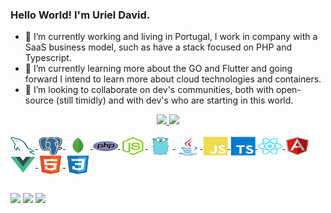 ### Hello World! I'm Uriel David.

- 🔭 I’m currently working and living in Portugal, I work in company with a SaaS business model, such as have a stack focused on PHP and Typescript.
- 🌱 I’m currently learning more about the GO and Flutter and going forward I intend to learn more about cloud technologies and containers.
- 🤝 I’m looking to collaborate on dev's communities, both with open-source (still timidly) and with dev's who are starting in this world.

<div align="center">
  <a href="https://github.com/Uriel-David">
  <img height="180em" src="https://github-readme-stats.vercel.app/api?username=uriel-david&show_icons=true&theme=dracula&include_all_commits=true&count_private=true"/>
  <img height="180em" src="https://github-readme-stats.vercel.app/api/top-langs/?username=uriel-david&layout=compact&langs_count=7&theme=dracula"/>
</div>

<div style="display: inline_block"><br>
  <img align="center" alt="Uriel-MySQL" height="30" width="40" src="https://raw.githubusercontent.com/devicons/devicon/master/icons/mysql/mysql-original.svg">
  <img align="center" alt="Uriel-PostgreSQL" height="30" width="40" src="https://raw.githubusercontent.com/devicons/devicon/master/icons/postgresql/postgresql-original.svg">
  <img align="center" alt="Uriel-Mongo" height="30" width="40" src="https://raw.githubusercontent.com/devicons/devicon/master/icons/mongodb/mongodb-original.svg">
  <img align="center" alt="Uriel-PHP" height="30" width="40" src="https://raw.githubusercontent.com/devicons/devicon/master/icons/php/php-original.svg">
  <img align="center" alt="Uriel-Node" height="30" width="40" src="https://raw.githubusercontent.com/devicons/devicon/master/icons/nodejs/nodejs-original.svg">
  <img align="center" alt="Uriel-GO" height="30" width="40" src="https://raw.githubusercontent.com/devicons/devicon/master/icons/go/go-original.svg">
  <img align="center" alt="Uriel-GO" height="30" width="40" src="https://raw.githubusercontent.com/devicons/devicon/master/icons/java/java-original.svg">
  <img align="center" alt="Uriel-Js" height="30" width="40" src="https://raw.githubusercontent.com/devicons/devicon/master/icons/javascript/javascript-plain.svg">
  <img align="center" alt="Uriel-Ts" height="30" width="40" src="https://raw.githubusercontent.com/devicons/devicon/master/icons/typescript/typescript-plain.svg">
  <img align="center" alt="Uriel-React" height="30" width="40" src="https://raw.githubusercontent.com/devicons/devicon/master/icons/react/react-original.svg">
  <img align="center" alt="Uriel-Angular" height="30" width="40" src="https://raw.githubusercontent.com/devicons/devicon/master/icons/angularjs/angularjs-original.svg">
  <img align="center" alt="Uriel-Vue" height="30" width="40" src="https://raw.githubusercontent.com/devicons/devicon/master/icons/vuejs/vuejs-original.svg">
  <img align="center" alt="Uriel-HTML" height="30" width="40" src="https://raw.githubusercontent.com/devicons/devicon/master/icons/html5/html5-original.svg">
  <img align="center" alt="Uriel-CSS" height="30" width="40" src="https://raw.githubusercontent.com/devicons/devicon/master/icons/css3/css3-original.svg">
</div>

##

<div>
  <a href = "mailto:uriel.dqaa@gmail.com"><img src="https://img.shields.io/badge/-Gmail-%23333?style=for-the-badge&logo=gmail&logoColor=white" target="_blank"></a>
  <a href="https://www.linkedin.com/in/uriel-david/" target="_blank"><img src="https://img.shields.io/badge/-LinkedIn-%230077B5?style=for-the-badge&logo=linkedin&logoColor=white" target="_blank"></a>
  <a href="https://www.uriel-portfolio.com" target="_blank"><img src="https://img.shields.io/badge/-Website-%902309?style=for-the-badge&logo=website&logoColor=white" target="_blank"></a>
</div>
